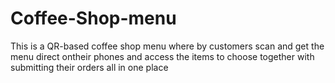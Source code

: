 # Coffee-Shop-menu
This is a QR-based coffee shop menu where by customers scan and get the menu direct ontheir phones and access the items to choose together with submitting their orders all in one place
